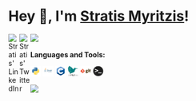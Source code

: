 # Hey 👋, I'm [Stratis Myritzis](https://www.linkedin.com/in/stratis-miritzis-432402220/)!

<a href="https://www.linkedin.com/in/stratis-miritzis-432402220/">
<img align="left" alt="Stratis' LinkedIn" width="22px" src="https://cdn.jsdelivr.net/npm/simple-icons@v3/icons/linkedin.svg" />
</a>
<a href="https://twitter.com/sotblad">
<img align="left" alt="Stratis' Twitter" width="22px" src="https://cdn.jsdelivr.net/npm/simple-icons@v3/icons/twitter.svg" />
</a>

![](https://komarev.com/ghpvc/?username=stratis-miritzis)

**Languages and Tools:**

<code><img height="21" src="https://raw.githubusercontent.com/github/explore/80688e429a7d4ef2fca1e82350fe8e3517d3494d/topics/python/python.png"></code>
<code><img height="21" src="https://raw.githubusercontent.com/github/explore/80688e429a7d4ef2fca1e82350fe8e3517d3494d/topics/java/java.png"></code>
<code><img height="21" src="https://raw.githubusercontent.com/github/explore/80688e429a7d4ef2fca1e82350fe8e3517d3494d/topics/c/c.png"></code>
<code><img height="21" src="https://raw.githubusercontent.com/github/explore/80688e429a7d4ef2fca1e82350fe8e3517d3494d/topics/latex/latex.png"></code>
<code><img height="21" src="https://raw.githubusercontent.com/github/explore/80688e429a7d4ef2fca1e82350fe8e3517d3494d/topics/git/git.png"></code>
<code><img height="21" src="https://raw.githubusercontent.com/github/explore/80688e429a7d4ef2fca1e82350fe8e3517d3494d/topics/terminal/terminal.png"></code>

![](https://github-readme-stats.vercel.app/api?username=stratis-miritzis&show_icons=true&theme=dracula)

